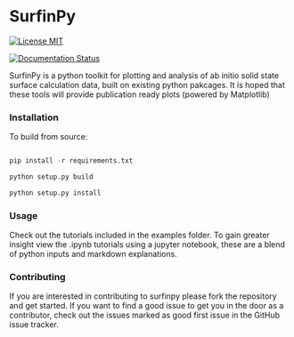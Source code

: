 # SurfinPy

<a href="https://opensource.org/licenses/MIT">
    <img src="https://img.shields.io/badge/License-MIT-yellow.svg" alt="License MIT" />  
</a>  
  
[![Documentation Status](https://readthedocs.org/projects/surfinpy/badge/?version=latest)](https://surfinpy.readthedocs.io/en/latest/?badge=latest)

 
SurfinPy is a python toolkit for plotting and analysis of ab initio solid state surface calculation data, built on existing python pakcages. It is hoped that these tools will provide publication ready plots (powered by Matplotlib)

### Installation

To build from source:

```python

pip install -r requirements.txt

python setup.py build

python setup.py install

```

### Usage

Check out the tutorials included in the examples folder. To gain greater insight view the .ipynb tutorials using a jupyter notebook, these are a blend of python inputs and markdown explanations.  

### Contributing 

If you are interested in contributing to surfinpy please fork the repository and get started. If you want to find a good issue to get you in the door as a contributor, check out the issues marked as good first issue in the GitHub issue tracker.

